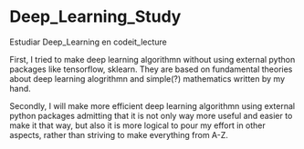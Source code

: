 # Deep_Learning_Study
Estudiar Deep_Learning en codeit_lecture

First, I tried to make deep learning algorithmn without using external python packages like tensorflow, sklearn.
They are based on fundamental theories about deep learning alogrithmn and simple(?) mathematics written by my hand.

Secondly, I will make more efficient deep learning algorithmn using external python packages admitting that it is not only way more useful and easier to make it that way, but also it is more logical to pour my effort in other aspects, rather than striving to make everything from A-Z. 
